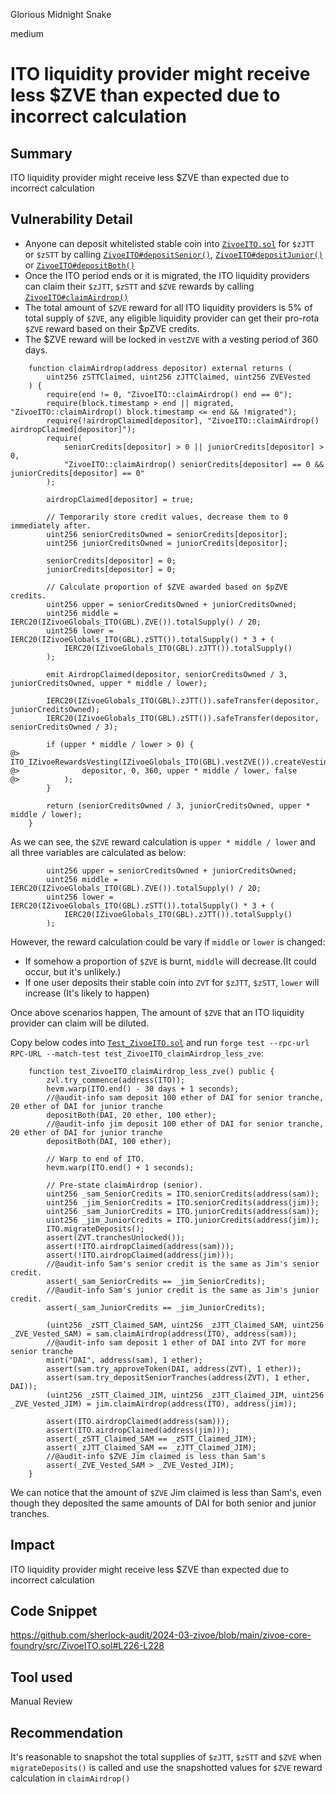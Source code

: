 Glorious Midnight Snake

medium

# ITO liquidity provider might receive less $ZVE than expected due to incorrect calculation

## Summary
ITO liquidity provider might receive less $ZVE than expected due to incorrect calculation
## Vulnerability Detail
- Anyone can deposit whitelisted stable coin into [`ZivoeITO.sol`](https://github.com/sherlock-audit/2024-03-zivoe/blob/main/zivoe-core-foundry/src/ZivoeITO.sol) for `$zJTT` or `$zSTT` by calling [`ZivoeITO#depositSenior()`](https://github.com/sherlock-audit/2024-03-zivoe/blob/main/zivoe-core-foundry/src/ZivoeITO.sol#L277-L298), [`ZivoeITO#depositJunior()`](https://github.com/sherlock-audit/2024-03-zivoe/blob/main/zivoe-core-foundry/src/ZivoeITO.sol#L248-L271) or [`ZivoeITO#depositBoth()`](https://github.com/sherlock-audit/2024-03-zivoe/blob/main/zivoe-core-foundry/src/ZivoeITO.sol#L305-L309)
- Once the ITO period ends or it is migrated, the ITO liquidity providers can claim their `$zJTT`, `$zSTT` and `$ZVE` rewards by calling [`ZivoeITO#claimAirdrop()`](https://github.com/sherlock-audit/2024-03-zivoe/blob/main/zivoe-core-foundry/src/ZivoeITO.sol#L203-L242)
- The total amount of `$ZVE` reward for all ITO liquidity providers is 5% of total supply of `$ZVE`, any eligible liquidity provider can get their  pro-rota `$ZVE` reward based on their $pZVE credits.
- The $ZVE reward will be locked in `vestZVE` with a vesting period of 360 days.
```solidity
    function claimAirdrop(address depositor) external returns (
        uint256 zSTTClaimed, uint256 zJTTClaimed, uint256 ZVEVested
    ) {
        require(end != 0, "ZivoeITO::claimAirdrop() end == 0");
        require(block.timestamp > end || migrated, "ZivoeITO::claimAirdrop() block.timestamp <= end && !migrated");
        require(!airdropClaimed[depositor], "ZivoeITO::claimAirdrop() airdropClaimed[depositor]");
        require(
            seniorCredits[depositor] > 0 || juniorCredits[depositor] > 0, 
            "ZivoeITO::claimAirdrop() seniorCredits[depositor] == 0 && juniorCredits[depositor] == 0"
        );

        airdropClaimed[depositor] = true;

        // Temporarily store credit values, decrease them to 0 immediately after.
        uint256 seniorCreditsOwned = seniorCredits[depositor];
        uint256 juniorCreditsOwned = juniorCredits[depositor];

        seniorCredits[depositor] = 0;
        juniorCredits[depositor] = 0;

        // Calculate proportion of $ZVE awarded based on $pZVE credits.
        uint256 upper = seniorCreditsOwned + juniorCreditsOwned;
        uint256 middle = IERC20(IZivoeGlobals_ITO(GBL).ZVE()).totalSupply() / 20;
        uint256 lower = IERC20(IZivoeGlobals_ITO(GBL).zSTT()).totalSupply() * 3 + (
            IERC20(IZivoeGlobals_ITO(GBL).zJTT()).totalSupply()
        );

        emit AirdropClaimed(depositor, seniorCreditsOwned / 3, juniorCreditsOwned, upper * middle / lower);

        IERC20(IZivoeGlobals_ITO(GBL).zJTT()).safeTransfer(depositor, juniorCreditsOwned);
        IERC20(IZivoeGlobals_ITO(GBL).zSTT()).safeTransfer(depositor, seniorCreditsOwned / 3);

        if (upper * middle / lower > 0) {
@>          ITO_IZivoeRewardsVesting(IZivoeGlobals_ITO(GBL).vestZVE()).createVestingSchedule(
@>              depositor, 0, 360, upper * middle / lower, false
@>          );
        }
        
        return (seniorCreditsOwned / 3, juniorCreditsOwned, upper * middle / lower);
    }
```
As we can see, the `$ZVE` reward calculation is `upper * middle / lower` and all three variables are calculated as below:
```solidity
        uint256 upper = seniorCreditsOwned + juniorCreditsOwned;
        uint256 middle = IERC20(IZivoeGlobals_ITO(GBL).ZVE()).totalSupply() / 20;
        uint256 lower = IERC20(IZivoeGlobals_ITO(GBL).zSTT()).totalSupply() * 3 + (
            IERC20(IZivoeGlobals_ITO(GBL).zJTT()).totalSupply()
        );
```
However, the reward calculation could be vary if `middle` or `lower` is changed:
- If somehow a proportion of `$ZVE` is burnt, `middle` will decrease.(It could occur, but it's unlikely.)
- If one user deposits their stable coin into `ZVT` for `$zJTT`, `$zSTT`, `lower` will increase (It's likely to happen)

Once above scenarios happen, The amount of `$ZVE` that an ITO liquidity provider can claim will be diluted.

Copy below codes into [`Test_ZivoeITO.sol`](https://github.com/sherlock-audit/2024-03-zivoe/blob/main/zivoe-core-testing/src/TESTS_Core/Test_ZivoeITO.sol) and run `forge test --rpc-url RPC-URL --match-test test_ZivoeITO_claimAirdrop_less_zve`:
```solidity
    function test_ZivoeITO_claimAirdrop_less_zve() public {
        zvl.try_commence(address(ITO));
        hevm.warp(ITO.end() - 30 days + 1 seconds);
        //@audit-info sam deposit 100 ether of DAI for senior tranche, 20 ether of DAI for junior tranche
        depositBoth(DAI, 20 ether, 100 ether);
        //@audit-info jim deposit 100 ether of DAI for senior tranche, 20 ether of DAI for junior tranche
        depositBoth(DAI, 100 ether);

        // Warp to end of ITO.
        hevm.warp(ITO.end() + 1 seconds);

        // Pre-state claimAirdrop (senior).
        uint256 _sam_SeniorCredits = ITO.seniorCredits(address(sam));
        uint256 _jim_SeniorCredits = ITO.seniorCredits(address(jim));
        uint256 _sam_JuniorCredits = ITO.juniorCredits(address(sam));
        uint256 _jim_JuniorCredits = ITO.juniorCredits(address(jim));
        ITO.migrateDeposits();
        assert(ZVT.tranchesUnlocked());
        assert(!ITO.airdropClaimed(address(sam)));
        assert(!ITO.airdropClaimed(address(jim)));
        //@audit-info Sam's senior credit is the same as Jim's senior credit.
        assert(_sam_SeniorCredits == _jim_SeniorCredits);
        //@audit-info Sam's junior credit is the same as Jim's junior credit.
        assert(_sam_JuniorCredits == _jim_JuniorCredits);
        
        (uint256 _zSTT_Claimed_SAM, uint256 _zJTT_Claimed_SAM, uint256 _ZVE_Vested_SAM) = sam.claimAirdrop(address(ITO), address(sam));
        //@audit-info sam deposit 1 ether of DAI into ZVT for more senior tranche
        mint("DAI", address(sam), 1 ether);
        assert(sam.try_approveToken(DAI, address(ZVT), 1 ether));
        assert(sam.try_depositSeniorTranches(address(ZVT), 1 ether, DAI));
        (uint256 _zSTT_Claimed_JIM, uint256 _zJTT_Claimed_JIM, uint256 _ZVE_Vested_JIM) = jim.claimAirdrop(address(ITO), address(jim));

        assert(ITO.airdropClaimed(address(sam)));
        assert(ITO.airdropClaimed(address(jim)));
        assert(_zSTT_Claimed_SAM == _zSTT_Claimed_JIM);
        assert(_zJTT_Claimed_SAM == _zJTT_Claimed_JIM);
        //@audit-info $ZVE Jim claimed is less than Sam's 
        assert(_ZVE_Vested_SAM > _ZVE_Vested_JIM);
    }
```
We can notice that the amount of `$ZVE` Jim claimed is less than Sam's, even though they deposited the same amounts of DAI for both senior and junior tranches.
## Impact
ITO liquidity provider might receive less $ZVE than expected due to incorrect calculation
## Code Snippet
https://github.com/sherlock-audit/2024-03-zivoe/blob/main/zivoe-core-foundry/src/ZivoeITO.sol#L226-L228
## Tool used

Manual Review

## Recommendation
It's reasonable to snapshot the total supplies of `$zJTT`, `$zSTT` and `$ZVE` when `migrateDeposits()` is called and use the snapshotted values for `$ZVE` reward calculation in `claimAirdrop()`